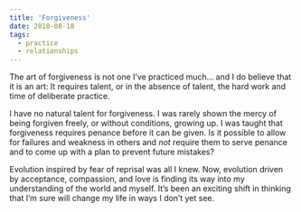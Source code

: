 ```yaml
---
title: 'Forgiveness'
date: 2018-08-10
tags: 
  - practice
  - relationships
---
```


The art of forgiveness is not one I’ve practiced much… and I do believe that it is an art: It requires talent, or in the absence of talent, the hard work and time of deliberate practice. 
<!-- excerpt -->

I have no natural talent for forgiveness. I was rarely shown the mercy of being forgiven freely, or without conditions, growing up. I was taught that forgiveness requires penance before it can be given. Is it possible to allow for failures and weakness in others and *not* require them to serve penance and to come up with a plan to prevent future mistakes?

Evolution inspired by fear of reprisal was all I knew. Now, evolution driven by acceptance, compassion, and love is finding its way into my understanding of the world and myself. It’s been an exciting shift in thinking that I’m sure will change my life in ways I don’t yet see.
